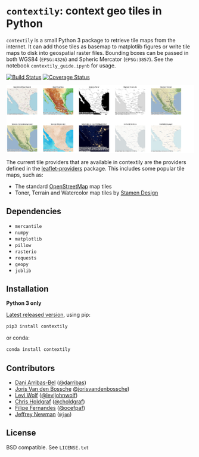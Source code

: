 # `contextily`: context geo tiles in Python

`contextily` is a small Python 3 package to retrieve tile maps from the
internet. It can add those tiles as basemap to matplotlib figures or write tile
maps to disk into geospatial raster files. Bounding boxes can be passed in both
WGS84 (`EPSG:4326`) and Spheric Mercator (`EPSG:3857`). See the notebook
`contextily_guide.ipynb` for usage.

[![Build Status](https://travis-ci.org/geopandas/contextily.svg?branch=master)](https://travis-ci.org/geopandas/contextily)
[![Coverage Status](https://coveralls.io/repos/github/darribas/contextily/badge.svg?branch=master)](https://coveralls.io/github/darribas/contextily?branch=master)

![Tiles](tiles.png)

The current tile providers that are available in contextily are the providers
defined in the [leaflet-providers](https://github.com/leaflet-extras/leaflet-providers)
package. This includes some popular tile maps, such as:

* The standard [OpenStreetMap](http://openstreetmap.org) map tiles
* Toner, Terrain and Watercolor map tiles by [Stamen Design](http://stamen.com)

## Dependencies

* `mercantile`
* `numpy`
* `matplotlib`
* `pillow`
* `rasterio`
* `requests`
* `geopy`
* `joblib`

## Installation

**Python 3 only**

[Latest released version](https://github.com/geopandas/contextily/releases/), using pip:

```sh
pip3 install contextily
```

or conda:

```sh
conda install contextily
```


## Contributors

* [Dani Arribas-Bel](http://darribas.org/) ([@darribas](http://twitter.com/darribas))
* [Joris Van den Bossche](https://jorisvandenbossche.github.io/) [@jorisvandenbossche](https://twitter.com/jorisvdbossche))
* [Levi Wolf](http://ljwolf.org/) ([@levijohnwolf](https://twitter.com/levijohnwolf))
* [Chris Holdgraf](http://chrisholdgraf.com/) ([@choldgraf](http://twitter.com/choldgraf))
* [Filipe Fernandes](https://ocefpaf.github.io/python4oceanographers/) ([@ocefpaf](http://twitter.com/ocefpaf))
* [Jeffrey Newman](https://www.newman.me) ([`@jpn`](http://twitter.com/jpn))

## License

BSD compatible. See `LICENSE.txt`
